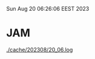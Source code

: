 Sun Aug 20 06:26:06 EEST 2023
# JAM
<a href='./cache/202308/20_06.log'>./cache/202308/20_06.log</a>
